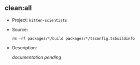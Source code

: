 ## clean:all

-   Project: `kitten-scientists`
-   Source:

    ```shell
    rm -rf packages/*/build packages/*/tsconfig.tsbuildinfo
    ```

-   Description:

    _documentation pending_
